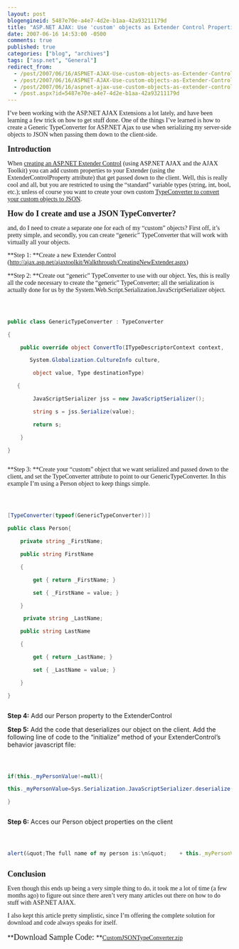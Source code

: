 ```yaml
---
layout: post
blogengineid: 5487e70e-a4e7-4d2e-b1aa-42a93211179d
title: "ASP.NET AJAX: Use 'custom' objects as Extender Control Properties"
date: 2007-06-16 14:53:00 -0500
comments: true
published: true
categories: ["blog", "archives"]
tags: ["asp.net", "General"]
redirect_from: 
  - /post/2007/06/16/ASPNET-AJAX-Use-custom-objects-as-Extender-Control-Properties.aspx
  - /post/2007/06/16/ASPNET-AJAX-Use-custom-objects-as-Extender-Control-Properties
  - /post/2007/06/16/aspnet-ajax-use-custom-objects-as-extender-control-properties
  - /post.aspx?id=5487e70e-a4e7-4d2e-b1aa-42a93211179d
---
```

<!-- more -->
<p style="margin: 0in 0in 10pt" class="MsoNormal">
<font face="Calibri">I&rsquo;ve been working with the ASP.NET AJAX Extensions a lot lately, and have been learning a few trick on how to get stuff done. One of the things I&rsquo;ve learned is how to create a Generic TypeConverter for ASP.NET Ajax to use when serializing my server-side objects to JSON when passing them down to the client-side.</font> 

**<font face="Calibri"><font size="4">Introduction</font></font>** 
<p style="margin: 0in 0in 10pt" class="MsoNormal">
<font face="Calibri">When <a href="http://ajax.asp.net/ajaxtoolkit/Walkthrough/CreatingNewExtender.aspx">creating an ASP.NET Extender Control</a> (using ASP.NET AJAX and the AJAX Toolkit) you can add custom properties to your Extender (using the ExtenderControlProperty attribute) that get passed down to the client. Well, this is really cool and all, but you are restricted to using the &ldquo;standard&rdquo; variable types (string, int, bool, etc.); unless of course you want to create your own custom <a href="http://ajax.asp.net/docs/mref/N_System_Web_Script_Serialization.aspx">TypeConverter to convert your custom objects to JSON</a></font><font face="Calibri">.</font> 

**<font face="Calibri"><font size="4">How do I create and use a JSON TypeConverter?</font></font>** 
<p style="margin: 0in 0in 10pt" class="MsoNormal">
<font face="Calibri">and, do I need to create a separate one for each of my &ldquo;custom&rdquo; objects? First off, it&rsquo;s pretty simple, and secondly, you can create &ldquo;generic&rdquo; TypeConverter that will work with virtually all your objects.</font> 

<p style="margin: 0in 0in 10pt" class="MsoNormal">
<font face="Calibri">**Step 1: **Create a new Extender Control (</font><a href="http://ajax.asp.net/ajaxtoolkit/Walkthrough/CreatingNewExtender.aspx"><font face="Calibri">http://ajax.asp.net/ajaxtoolkit/Walkthrough/CreatingNewExtender.aspx</font></a><font face="Calibri">)</font> 

<p style="margin: 0in 0in 10pt" class="MsoNormal">
<font face="Calibri">**Step 2: **Create out &ldquo;generic&rdquo; TypeConverter to use with our object. Yes, this is really all the code necessary to create the &ldquo;generic&rdquo; TypeConverter; all the serialization is actually done for us by the System.Web.Script.Serialization.JavaScriptSerializer object.</font> 



```csharp



public class GenericTypeConverter : TypeConverter

{

    public override object ConvertTo(ITypeDescriptorContext context, 

       System.Globalization.CultureInfo culture,

        object value, Type destinationType) 

   {

        JavaScriptSerializer jss = new JavaScriptSerializer();

        string s = jss.Serialize(value);

        return s;

    } 

}



```

<p style="margin: 0in 0in 10pt" class="MsoNormal">
<font face="Calibri">**Step 3: **Create your &ldquo;custom&rdquo; object that we want serialized and passed down to the client, and set the TypeConverter attribute to point to our GenericTypeConverter. In this example I&rsquo;m using a Person object to keep things simple.</font> 



```csharp



[TypeConverter(typeof(GenericTypeConverter))]

public class Person{

    private string _FirstName;

    public string FirstName

    {

        get { return _FirstName; }

        set { _FirstName = value; }

    }

     private string _LastName;

    public string LastName

    {

        get { return _LastName; }

        set { _LastName = value; }

    }

}



```



**Step 4:** Add our Person property to the ExtenderControl



**Step 5:** Add the code that deserializes our object on the client. Add the following line of code to the &ldquo;initialize&rdquo; method of your ExtenderControl&rsquo;s behavior javascript file:



```csharp 



if(this._myPersonValue!=null){

this._myPersonValue=Sys.Serialization.JavaScriptSerializer.deserialize(this._myPersonValue);

}



```



**Step 6:** Acces our Person object properties on the client



```javascript 



alert(&quot;The full name of my person is:\n&quot;    + this._myPersonValue.FirstName + &quot; &quot; + this._myPersonValue.LastName); 



```



**<font face="Calibri"><font size="4">Conclusion</font></font>** 

<p style="margin: 0in 0in 10pt" class="MsoNormal">
<font face="Calibri">Even though this ends up being a very simple thing to do, it took me a lot of time (a few months ago) to figure out since there aren&rsquo;t very many articles out there on how to do stuff with ASP.NET AJAX.</font> 

<p style="margin: 0in 0in 10pt" class="MsoNormal">
<font face="Calibri">I also kept this article pretty simplistic, since I&rsquo;m offering the complete solution for download and code always speaks for itself.</font> 

<p style="margin: 0in 0in 10pt" class="MsoNormal">
**<font face="Calibri"><font size="4">Download Sample Code: </font></font>**<font face="Calibri"><a href="/download/blog/1377/CustomJSONTypeConverter.zip">CustomJSONTypeConverter.zip</a></font> 

